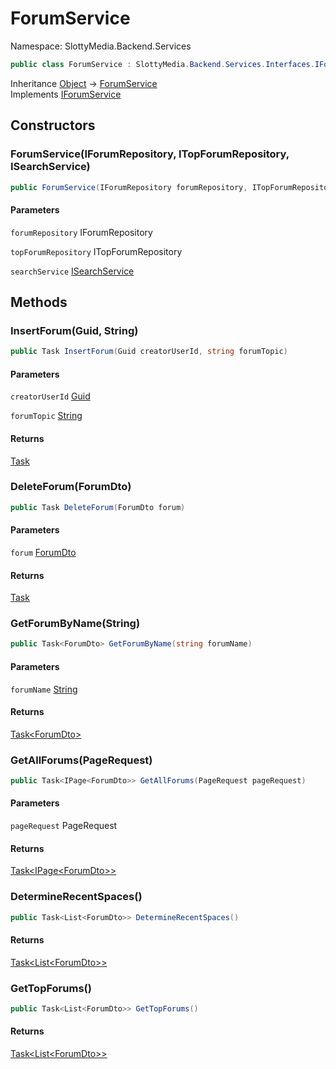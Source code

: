 # ForumService

Namespace: SlottyMedia.Backend.Services

```csharp
public class ForumService : SlottyMedia.Backend.Services.Interfaces.IForumService
```

Inheritance [Object](https://docs.microsoft.com/en-us/dotnet/api/system.object) → [ForumService](./slottymedia.backend.services.forumservice.md)<br>
Implements [IForumService](./slottymedia.backend.services.interfaces.iforumservice.md)

## Constructors

### **ForumService(IForumRepository, ITopForumRepository, ISearchService)**

```csharp
public ForumService(IForumRepository forumRepository, ITopForumRepository topForumRepository, ISearchService searchService)
```

#### Parameters

`forumRepository` IForumRepository<br>

`topForumRepository` ITopForumRepository<br>

`searchService` [ISearchService](./slottymedia.backend.services.interfaces.isearchservice.md)<br>

## Methods

### **InsertForum(Guid, String)**

```csharp
public Task InsertForum(Guid creatorUserId, string forumTopic)
```

#### Parameters

`creatorUserId` [Guid](https://docs.microsoft.com/en-us/dotnet/api/system.guid)<br>

`forumTopic` [String](https://docs.microsoft.com/en-us/dotnet/api/system.string)<br>

#### Returns

[Task](https://docs.microsoft.com/en-us/dotnet/api/system.threading.tasks.task)<br>

### **DeleteForum(ForumDto)**

```csharp
public Task DeleteForum(ForumDto forum)
```

#### Parameters

`forum` [ForumDto](./slottymedia.backend.dtos.forumdto.md)<br>

#### Returns

[Task](https://docs.microsoft.com/en-us/dotnet/api/system.threading.tasks.task)<br>

### **GetForumByName(String)**

```csharp
public Task<ForumDto> GetForumByName(string forumName)
```

#### Parameters

`forumName` [String](https://docs.microsoft.com/en-us/dotnet/api/system.string)<br>

#### Returns

[Task&lt;ForumDto&gt;](https://docs.microsoft.com/en-us/dotnet/api/system.threading.tasks.task-1)<br>

### **GetAllForums(PageRequest)**

```csharp
public Task<IPage<ForumDto>> GetAllForums(PageRequest pageRequest)
```

#### Parameters

`pageRequest` PageRequest<br>

#### Returns

[Task&lt;IPage&lt;ForumDto&gt;&gt;](https://docs.microsoft.com/en-us/dotnet/api/system.threading.tasks.task-1)<br>

### **DetermineRecentSpaces()**

```csharp
public Task<List<ForumDto>> DetermineRecentSpaces()
```

#### Returns

[Task&lt;List&lt;ForumDto&gt;&gt;](https://docs.microsoft.com/en-us/dotnet/api/system.threading.tasks.task-1)<br>

### **GetTopForums()**

```csharp
public Task<List<ForumDto>> GetTopForums()
```

#### Returns

[Task&lt;List&lt;ForumDto&gt;&gt;](https://docs.microsoft.com/en-us/dotnet/api/system.threading.tasks.task-1)<br>
